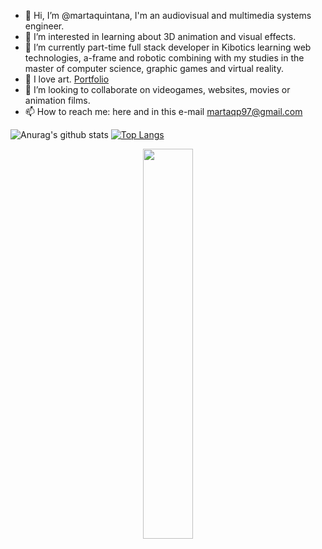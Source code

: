 - 👋 Hi, I’m @martaquintana, I'm an audiovisual and multimedia systems engineer.
- 👀 I’m interested in learning about 3D animation and visual effects.
- 🌱 I’m currently part-time full stack developer in Kibotics learning web technologies, a-frame and robotic combining with my studies in the master of computer science, graphic games and virtual reality.
- 🎨 I love art. [Portfolio](https://martaquintana.github.io/)
- 💞️ I’m looking to collaborate on videogames, websites, movies or animation films.
- 📫 How to reach me: here and in this e-mail martaqp97@gmail.com
  

<!---
martaquintana/martaquintana is a ✨ special ✨ repository because its `README.md` (this file) appears on your GitHub profile.
You can click the Preview link to take a look at your changes.
--->


![Anurag's github stats](https://github-readme-stats.vercel.app/api?username=martaquintana&show_icons=true&theme=chartreuse-dark)
[![Top Langs](https://github-readme-stats.vercel.app/api/top-langs/?username=martaquintana&layout=compact&langs_count=10)](https://github.com/anuraghazra/github-readme-stats)
<p align="center">
  <img width="40%"  src="https://github-readme-streak-stats.herokuapp.com/?user=martaquintana&hide_border=true" />
</p>
